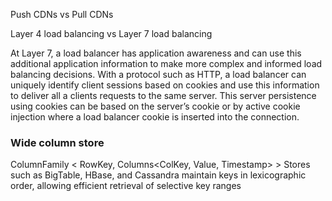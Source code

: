 Push CDNs vs Pull CDNs

Layer 4 load balancing vs Layer 7 load balancing

At Layer 7, a load balancer has application awareness and can use this additional application information to make more complex and informed load balancing decisions. With a protocol such as HTTP, a load balancer can uniquely identify client sessions based on cookies and use this information to deliver all a clients requests to the same server. This server persistence using cookies can be based on the server’s cookie or by active cookie injection where a load balancer cookie is inserted into the connection.

### Wide column store
ColumnFamily < RowKey, Columns<ColKey, Value, Timestamp> >
Stores such as BigTable, HBase, and Cassandra maintain keys in lexicographic order, allowing efficient retrieval of selective key ranges
